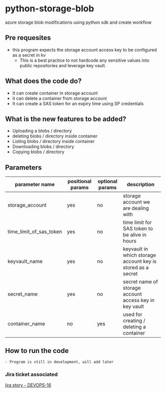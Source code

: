 # python-storage-blob

azure storage blob modifications using python sdk and create workflow

## Pre requesites

 * this program expects the storage account access key to be configured as a secret in kv
    - This is a best practice to not hardcode any sensitive values into public repositories and
      leverage key vault.

## What does the code do?

* It can create container in storage account
* it can delete a container from storage account
* It can create a SAS token for an expiry time using SP credentials

## What is the new features to be added?

* Uploading a blobs / directory
* deleting blobs / directory inside container
* Listing blobs / directory inside container 
* Downloading blobs / directory
* Copying blobs / directory

## Parameters

| parameter name| positional params| optional params | description |
|---------------|------------------|-----------------|-------------|
|storage_account| yes              | no              |storage account we are dealing with|
|time_limit_of_sas_token| yes      | no              | time limit for SAS token to be alive in hours|
|keyvault_name |       yes         | no              | keyvault in which storage account key is stored as a secret|
|secret_name   | yes               | no              | secret name of storage account access key in key vault|
|container_name| no                | yes             | used for creating / deleting a container|

## How to run the code

    - Program is still in development, will add later


### Jira ticket associated

[jira story - DEVOPS-16](https://devwithkrishna.atlassian.net/jira/software/projects/DEVOPS/boards/1?selectedIssue=DEVOPS-16)
